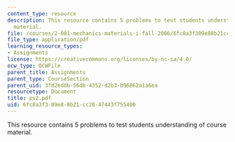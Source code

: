 ```yaml
---
content_type: resource
description: This resource contains 5 problems to test students understanding of course
  material.
file: /courses/2-001-mechanics-materials-i-fall-2006/6fc8a3f309e88b21cc2847443f755400_ps2.pdf
file_type: application/pdf
learning_resource_types:
- Assignments
license: https://creativecommons.org/licenses/by-nc-sa/4.0/
ocw_type: OCWFile
parent_title: Assignments
parent_type: CourseSection
parent_uid: 3fd2eddb-56db-4352-d2b3-b96862a1a6ea
resourcetype: Document
title: ps2.pdf
uid: 6fc8a3f3-09e8-8b21-cc28-47443f755400
---
```

This resource contains 5 problems to test students understanding of course material.